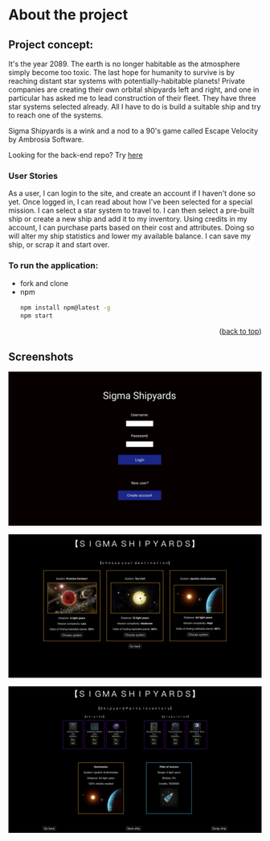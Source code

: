 # About the project

## Project concept: 

It's the year 2089. The earth is no longer habitable as the atmosphere simply become too toxic. The last hope for humanity to survive is by reaching distant star systems with potentially-habitable planets! Private companies are creating their own orbital shipyards left and right, and one in particular has asked me to lead construction of their fleet. They have three star systems selected already. All I have to do is build a suitable ship and try to reach one of the systems.

Sigma Shipyards is a wink and a nod to a 90's game called Escape Velocity by Ambrosia Software.

Looking for the back-end repo? Try [here](https://github.com/Ian-Ennis/sigma_shipyards_rails_api)


### User Stories

As a user, I can login to the site, and create an account if I haven't done so yet. Once logged in, I can read about how I've been selected for a special mission. I can select a star system to travel to. I can then select a pre-built ship or create a new ship and add it to my inventory. Using credits in my account, I can purchase parts based on their cost and attributes. Doing so will alter my ship statistics and lower my available balance. I can save my ship, or scrap it and start over.


### To run the application:
* fork and clone 
* npm
  ```sh
  npm install npm@latest -g
  npm start
  ```
  

<p align="right">(<a href="#top">back to top</a>)</p>


## Screenshots
![Login](https://github.com/Ian-Ennis/sigma_shipyards/blob/main/public/deliverables/login.png)

![Mission_Select](https://github.com/Ian-Ennis/sigma_shipyards/blob/main/public/deliverables/mission_select.png)

![Shipyard](https://github.com/Ian-Ennis/sigma_shipyards/blob/main/public/deliverables/shipyard.png)